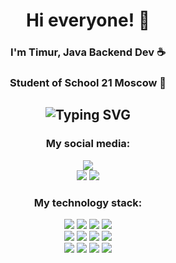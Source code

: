 
<h1 align="center">Hi everyone! 👋</h1>
<h3 align="center">I'm Timur, Java Backend Dev ☕️</h3>
<h3 align="center">Student of School 21 Moscow 💚</h3>

<h2 align="center" href="https://git.io/typing-svg"><img src="https://readme-typing-svg.demolab.com?font=Fira+Code&weight=300&duration=1500&color=000000&background=f2f3f4&multiline=true&width=440&height=255&lines=package +org.example;+;public+class+Info(){+;+;++User+ + + user + = + + new + + User()+;+user.name+ = + &#34Timur&#34;+;+user.surname+ = + &#34Zheleznyak&#34;+;+user.university+ = + &#34MSUT Stankin&#34+;+;+}" alt="Typing SVG" /></h2>

<h3 align="center"> My social media: </h3>
<p align="center">
<a href="https://github.com/timzy171"> <img src="https://img.shields.io/github/followers/timzy171?label=follow&logo=github&style=for-the-badge&labelColor=black"></a>
<br> <a href="https://vk.com/peaceful_boyy"><img src="https://img.shields.io/badge/VK-%232E87FB.svg?&style=for-the-badge&logo=vk&logoColor=white&link=https://vk.com/self.fishkid"></a>
<a href="https://t.me/timzzzy"> <img src="https://img.shields.io/static/v1?style=for-the-badge&logo=telegram&label=Telegram&message=timzzzy&color=blue&labelColor=black"></a>

<h3 align="center">
My technology stack:</h3>
<p align="center">
<img src = "https://img.shields.io/badge/java-orange.svg?style=for-the-badge&logo=&logoColor=/">
<img src = "https://img.shields.io/badge/spring-green.svg?style=for-the-badge&logo=spring&logoColor=white">
<img src = "https://img.shields.io/badge/Boot-21332C.svg?style=for-the-badge&logo=spring%20boot&logoColor=white">
<img src = "https://img.shields.io/badge/Hibernate-yellow.svg?style=for-the-badge&logo=Hibernate&logoColor=white">
<br>
<img src = "https://img.shields.io/badge/PostgreSQL-blue.svg?style=for-the-badge&logo=postgresql&logoColor=white">
<img src = "https://img.shields.io/badge/python-yellow.svg?style=for-the-badge&logo=python&logoColor=white">
<img src = "https://img.shields.io/badge/c++-%2300599C.svg?style=for-the-badge&logo=c%2B%2B&logoColor=white">
<img src = "https://img.shields.io/badge/C-21332C.svg?style=for-the-badge&logo=c&logoColor=white">
<br>
<img src = "https://img.shields.io/badge/html5-%23E34F26.svg?style=for-the-badge&logo=html5&logoColor=white">
<img src = "https://img.shields.io/badge/css3-%231572B6.svg?style=for-the-badge&logo=css3&logoColor=white">
<img src = "https://img.shields.io/badge/git-%23F05033.svg?style=for-the-badge&logo=git&logoColor=white">
<img src = "https://img.shields.io/badge/Bash-blue.svg?style=for-the-badge&logo=gnubash&logoColor=white">
<br>
</p>
